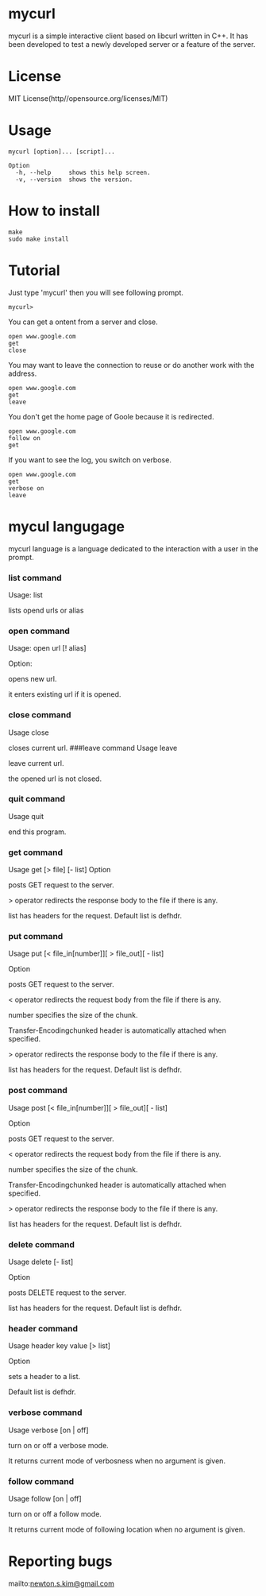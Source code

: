 # mycurl
mycurl is a simple interactive client based on libcurl written in C++. It has been developed to test a newly developed server or a feature of the server.
# License
MIT License(http//opensource.org/licenses/MIT)
# Usage
```
mycurl [option]... [script]...

Option
  -h, --help     shows this help screen.
  -v, --version  shows the version.
```

# How to install
```
make
sudo make install
```
# Tutorial
Just type 'mycurl' then you will see following prompt.
```
mycurl> 
```
You can get a ontent from a server and close.
```
open www.google.com
get
close
```
You may want to leave the connection to reuse or do another work with the address.
```
open www.google.com
get
leave
```
You don't get the home page of Goole because it is redirected.
```
open www.google.com
follow on
get
```
If you want to see the log, you switch on verbose.
```
open www.google.com
get
verbose on
leave
```
# mycul langugage
mycurl language is a language dedicated to the interaction with a user in the prompt.

### list command
Usage: list

lists opend urls or alias

### open command
Usage: open url [! alias] 

Option:

opens new url.

it enters existing url if it is opened.
### close command
Usage close

closes current url.
###leave command
Usage leave

leave current url.

the opened url is not closed.
### quit command
Usage quit

end this program.
### get command
Usage get [> file] [- list]
Option

posts GET request to the server.

\> operator redirects the response body to the file if there is any.

list has headers for the request. Default list is defhdr.
### put command
Usage put [< file_in[number]][ > file_out][ - list]

Option

posts GET request to the server.

< operator redirects the request body from the file if there is any.

number specifies the size of the chunk.

Transfer-Encodingchunked header is automatically attached when specified.

\> operator redirects the response body to the file if there is any.

list has headers for the request. Default list is defhdr.
### post command
Usage post [< file_in[number]][ > file_out][ - list]

Option

posts GET request to the server.

< operator redirects the request body from the file if there is any.

number specifies the size of the chunk.

Transfer-Encodingchunked header is automatically attached when specified.

\> operator redirects the response body to the file if there is any.

list has headers for the request. Default list is defhdr.
### delete command
Usage delete [- list]

Option

posts DELETE request to the server.

list has headers for the request. Default list is defhdr.
### header command
Usage header key value [> list]

Option

sets a header to a list.

Default list is defhdr.
### verbose command
Usage verbose [on | off]

turn on or off a verbose mode.

It returns current mode of verbosness when no argument is given.
### follow command
Usage follow [on | off]

turn on or off a follow mode.

It returns current mode of following location when no argument is given.

# Reporting bugs
mailto:newton.s.kim@gmail.com
